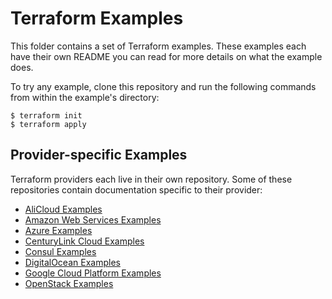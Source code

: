 # Terraform Examples

This folder contains a set of Terraform examples. These examples each
have their own README you can read for more details on what the example
does.

To try any example, clone this repository and run the following commands
from within the example's directory:

```shell
$ terraform init
$ terraform apply
```

## Provider-specific Examples

Terraform providers each live in their own repository. Some of these
repositories contain documentation specific to their provider:

* [AliCloud Examples](https://github.com/terraform-providers/terraform-provider-alicloud/tree/master/examples)
* [Amazon Web Services Examples](https://github.com/terraform-providers/terraform-provider-aws/tree/master/examples)
* [Azure Examples](https://github.com/terraform-providers/terraform-provider-azurerm/tree/master/examples)
* [CenturyLink Cloud Examples](https://github.com/terraform-providers/terraform-provider-clc/tree/master/examples)
* [Consul Examples](https://github.com/terraform-providers/terraform-provider-consul/tree/master/examples)
* [DigitalOcean Examples](https://github.com/terraform-providers/terraform-provider-digitalocean/tree/master/examples)
* [Google Cloud Platform Examples](https://github.com/terraform-providers/terraform-provider-google/tree/master/examples)
* [OpenStack Examples](https://github.com/terraform-providers/terraform-provider-openstack/tree/master/examples)
